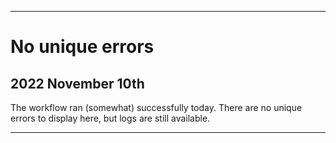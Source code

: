 
***

# No unique errors

## 2022 November 10th

The workflow ran (somewhat) successfully today. There are no unique errors to display here, but logs are still available.

***
